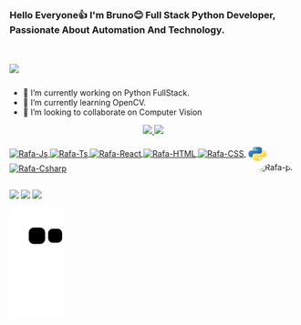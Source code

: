 ### Hello Everyone👍 I'm Bruno😊 Full Stack Python Developer, Passionate About Automation And Technology.



# <img height="260" src="https://media-exp1.licdn.com/dms/image/D4D16AQFyIkBjh_IQTg/profile-displaybackgroundimage-shrink_350_1400/0/1669685217248?e=1675900800&v=beta&t=pzf4Kl2HWbAty62sqkJTnilDMpGXpEGKqJ03JL_S6aM"/>

- 🔭 I’m currently working on Python FullStack.
- 🌱 I’m currently learning OpenCV.
- 👯 I’m looking to collaborate on Computer Vision

<div align="center">
  <a href="https://github.com/BrunoRuan369">
  <img height="140em" src="https://github-readme-stats.vercel.app/api?username=BrunoRuan369&show_icons=true&theme=tokyonight&include_all_commits=true&count_private=true"/>
  <img height="140em" src="https://github-readme-stats.vercel.app/api/top-langs/?username=BrunoRuan369&layout=compact&langs_count=7&theme=tokyonight"/>
</div>
  
  <div style="display: inline_block"><br>
  <img align="center" alt="Rafa-Js" height="30" width="40" src="https://cdn.jsdelivr.net/gh/devicons/devicon/icons/jupyter/jupyter-original-wordmark.svg">
  <img align="center" alt="Rafa-Ts" height="30" width="40" src="https://cdn.jsdelivr.net/gh/devicons/devicon/icons/arduino/arduino-original-wordmark.svg">
  <img align="center" alt="Rafa-React" height="30" width="40" src="https://cdn.jsdelivr.net/gh/devicons/devicon/icons/googlecloud/googlecloud-original-wordmark.svg">
  <img align="center" alt="Rafa-HTML" height="30" width="40" src="https://cdn.jsdelivr.net/gh/devicons/devicon/icons/azure/azure-original-wordmark.svg">
  <img align="center" alt="Rafa-CSS" height="30" width="40" src="https://cdn.jsdelivr.net/gh/devicons/devicon/icons/opencv/opencv-original-wordmark.svg">
  <img align="center" alt="Rafa-Python" height="30" width="40" src="https://raw.githubusercontent.com/devicons/devicon/master/icons/python/python-original.svg">
  <img align="center" alt="Rafa-Csharp" height="30" width="40" src="https://cdn.jsdelivr.net/gh/devicons/devicon/icons/django/django-plain-wordmark.svg">
  <img align="right" alt="Rafa-pic" height="150" style="border-radius:50px;" src="https://media.giphy.com/media/SWoSkN6DxTszqIKEqv/giphy.gif?cid=ecf05e4724r849cemoqqiqbe2s63q4nr0cfncd94l5usl1ap&rid=giphy.gif&ct=g">
</div>

   ##
 
<div> 
  
 <a href="https://discord.gg/" target="_blank"><img src="https://img.shields.io/badge/Discord-7289DA?style=for-the-badge&logo=discord&logoColor=white" target="_blank"></a> 
  <a href = "mailto:"><img src="https://img.shields.io/badge/-Gmail-%23333?style=for-the-badge&logo=gmail&logoColor=white" target="_blank"></a>
  <a href="https://www.linkedin.com/in/bruno-ruan-fragoso-albuquerque-b88817219" target="_blank"><img src="https://img.shields.io/badge/-LinkedIn-%230077B5?style=for-the-badge&logo=linkedin&logoColor=white" target="_blank"></a> 
 
  ![Snake animation](https://github.com/rafaballerini/rafaballerini/blob/output/github-contribution-grid-snake.svg)
 
</div>
